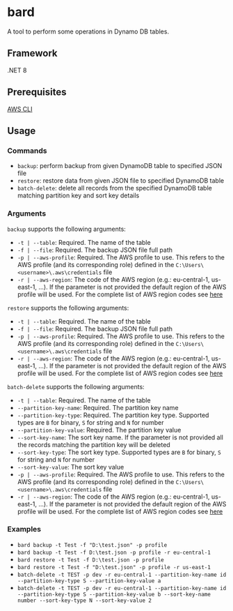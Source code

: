 # bard

A tool to perform some operations in Dynamo DB tables.

## Framework

.NET 8

## Prerequisites

[AWS CLI](https://aws.amazon.com/cli/)

## Usage

### Commands

- `backup`: perform backup from given DynamoDB table to specified JSON file
- `restore`: restore data from given JSON file to specified DynamoDB table
- `batch-delete`: delete all records from the specified DynamoDB table matching partition key and sort key details

### Arguments

`backup` supports the following arguments:

- `-t | --table`: Required. The name of the table
- `-f | --file`: Required. The backup JSON file full path
- `-p | --aws-profile`: Required. The AWS profile to use. This refers to the AWS profile (and its corresponding role) defined in the `C:\Users\<username>\.aws\credentials` file
- `-r | --aws-region`: The code of the AWS region (e.g.: eu-central-1, us-east-1, ...). If the parameter is not provided the default region of the AWS profile will be used. For the complete list of AWS region codes see [here](https://docs.aws.amazon.com/AWSEC2/latest/UserGuide/using-regions-availability-zones.html#concepts-regions)

`restore` supports the following arguments:

- `-t | --table`: Required. The name of the table
- `-f | --file`: Required. The backup JSON file full path
- `-p | --aws-profile`: Required. The AWS profile to use. This refers to the AWS profile (and its corresponding role) defined in the `C:\Users\<username>\.aws\credentials` file
- `-r | --aws-region`: The code of the AWS region (e.g.: eu-central-1, us-east-1, ...). If the parameter is not provided the default region of the AWS profile will be used. For the complete list of AWS region codes see [here](https://docs.aws.amazon.com/AWSEC2/latest/UserGuide/using-regions-availability-zones.html#concepts-regions)

`batch-delete` supports the following arguments:

- `-t | --table`: Required. The name of the table
- `--partition-key-name`: Required. The partition key name
- `--partition-key-type`: Required. The partition key type. Supported types are `B` for binary, `S` for string and `N` for number
- `--partition-key-value`: Required. The partition key value
- `--sort-key-name`: The sort key name. If the parameter is not provided all the records matching the partition key will be deleted
- `--sort-key-type`: The sort key type. Supported types are `B` for binary, `S` for string and `N` for number
- `--sort-key-value`: The sort key value
- `-p | --aws-profile`: Required. The AWS profile to use. This refers to the AWS profile (and its corresponding role) defined in the `C:\Users\<username>\.aws\credentials` file
- `-r | --aws-region`: The code of the AWS region (e.g.: eu-central-1, us-east-1, ...). If the parameter is not provided the default region of the AWS profile will be used. For the complete list of AWS region codes see [here](https://docs.aws.amazon.com/AWSEC2/latest/UserGuide/using-regions-availability-zones.html#concepts-regions)

### Examples

- `bard backup -t Test -f "D:\test.json" -p profile`
- `bard backup -t Test -f D:\test.json -p profile -r eu-central-1`
- `bard restore -t Test -f D:\test.json -p profile`
- `bard restore -t Test -f "D:\test.json" -p profile -r us-east-1`
- `batch-delete -t TEST -p dev -r eu-central-1 --partition-key-name id --partition-key-type S --partition-key-value a`
- `batch-delete -t TEST -p dev -r eu-central-1 --partition-key-name id --partition-key-type S --partition-key-value b --sort-key-name number --sort-key-type N --sort-key-value 2`
